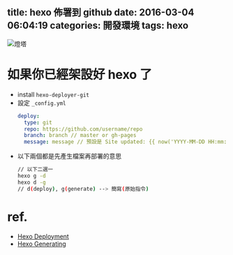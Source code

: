 title: hexo 佈署到 github
date: 2016-03-04 06:04:19
categories: 開發環境
tags: hexo
---

![燈塔](/imgs/hexo-自動佈署到-github.jpg)

<!-- more -->

# 如果你已經架設好 hexo 了
  * install `hexo-deployer-git`
  * 設定 `_config.yml`
    ```yml
    deploy:
      type: git
      repo: https://github.com/username/repo
      branch: branch // master or gh-pages
      message: message // 預設是 Site updated: {{ now('YYYY-MM-DD HH:mm:ss') }}
    ```
  * 以下兩個都是先產生檔案再部署的意思
    ```bash
    // 以下二選一
    hexo g -d
    hexo d -g
    // d(deploy), g(generate) --> 簡寫(原始指令)
    ```

# ref.
  * [Hexo Deployment](https://hexo.io/docs/deployment.html)
  * [Hexo Generating](https://hexo.io/docs/generating.html)
